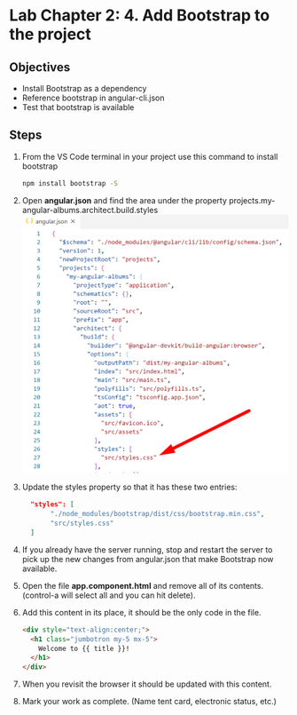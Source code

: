 # Lab Chapter 2: 4.  Add Bootstrap to the project

## Objectives

- Install Bootstrap as a dependency
- Reference bootstrap in angular-cli.json
- Test that bootstrap is available

## Steps

1. From the VS Code terminal in your project use this command to install bootstrap

   ```bash
   npm install bootstrap -S
   ```

1. Open **angular.json** and find the area under the property projects.my-angular-albums.architect.build.styles
   ![Use control+shift+v to Turn on Preview Mode](../screenshots/2-4-angular-json.png)

1. Update the styles property so that it has these two entries:
   ```JSON
     "styles": [
          "./node_modules/bootstrap/dist/css/bootstrap.min.css",
          "src/styles.css"
     ]
   ```

2. If you already have the server running, stop and restart the server to pick up the new changes from angular.json that make Bootstrap now available.
  
3.  Open the file **app.component.html** and remove all of its contents. (control-a will select all and you can hit delete). 
   
4. Add this content in its place, it should be the only code in the file.

   ```html
   <div style="text-align:center;">
     <h1 class="jumbotron my-5 mx-5">
       Welcome to {{ title }}!
     </h1>
   </div>
   ```

3. When you revisit the browser it should be updated with this content.

4. Mark your work as complete. (Name tent card, electronic status, etc.)
